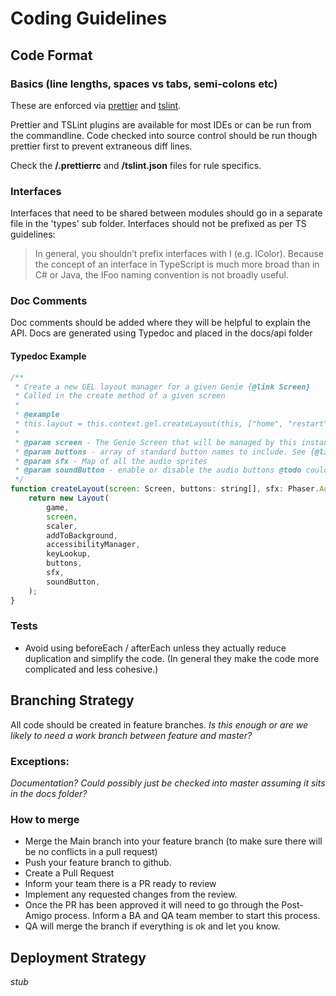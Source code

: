 # Coding Guidelines

## Code Format

### Basics (line lengths, spaces vs tabs, semi-colons etc)

These are enforced via [prettier](https://github.com/prettier/prettier) and [tslint](https://palantir.github.io/tslint/).

Prettier and TSLint plugins are available for most IDEs or can be run from the commandline.
Code checked into source control should be run though prettier first to prevent extraneous diff lines.

Check the **/.prettierrc** and **/tslint.json** files for rule specifics.

### Interfaces
Interfaces that need to be shared between modules should go in a separate file in the 'types' sub folder.
Interfaces should not be prefixed as per TS guidelines:

>In general, you shouldn’t prefix interfaces with I (e.g. IColor). Because the concept of an interface in TypeScript is much more broad than in C# or Java, the IFoo naming convention is not broadly useful.

### Doc Comments
Doc comments should be added where they will be helpful to explain the API.
Docs are generated using Typedoc and placed in the docs/api folder

#### Typedoc Example

```JAVASCRIPT
/**
 * Create a new GEL layout manager for a given Genie {@link Screen}
 * Called in the create method of a given screen
 *
 * @example
 * this.layout = this.context.gel.createLayout(this, ["home", "restart", "continue", "pause"], sfx);
 *
 * @param screen - The Genie Screen that will be managed by this instance
 * @param buttons - array of standard button names to include. See {@link ./config.ts} for available names
 * @param sfx - Map of all the audio sprites
 * @param soundButton - enable or disable the audio buttons @todo could be parts of the buttons array
 */
function createLayout(screen: Screen, buttons: string[], sfx: Phaser.AudioSprite, soundButton?: boolean): Layout {
    return new Layout(
        game,
        screen,
        scaler,
        addToBackground,
        accessibilityManager,
        keyLookup,
        buttons,
        sfx,
        soundButton,
    );
}
```

### Tests

* Avoid using beforeEach / afterEach unless they actually reduce duplication and simplify the code.
 (In general they make the code more complicated and less cohesive.)

## Branching Strategy
All code should be created in feature branches.
*Is this enough or are we likely to need a work branch between feature and master?*

### Exceptions:
*Documentation? Could possibly just be checked into master assuming it sits in the docs folder?*

### How to merge
* Merge the Main branch into your feature branch (to make sure there will be no conflicts in a pull request)
* Push your feature branch to github.
* Create a Pull Request
* Inform your team there is a PR ready to review
* Implement any requested changes from the review. 
* Once the PR has been approved it will need to go through the Post-Amigo process. Inform a BA and QA team member to start this process.
* QA will merge the branch if everything is ok and let you know.

## Deployment Strategy

*stub*
